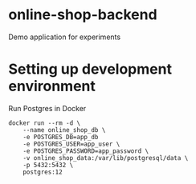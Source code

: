 # online-shop-backend

Demo application for experiments

# Setting up development environment
Run Postgres in Docker
```
docker run --rm -d \
    --name online_shop_db \
    -e POSTGRES_DB=app_db
    -e POSTGRES_USER=app_user \
    -e POSTGRES_PASSWORD=app_password \
    -v online_shop_data:/var/lib/postgresql/data \
    -p 5432:5432 \
    postgres:12
```